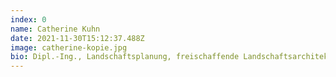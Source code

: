 ```yaml
---
index: 0
name: Catherine Kuhn
date: 2021-11-30T15:12:37.488Z
image: catherine-kopie.jpg
bio: Dipl.-Ing., Landschaftsplanung, freischaffende Landschaftsarchitektin
---
```

